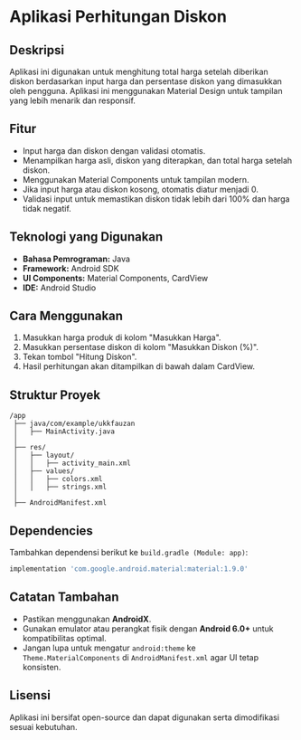 # Aplikasi Perhitungan Diskon

## Deskripsi
Aplikasi ini digunakan untuk menghitung total harga setelah diberikan diskon berdasarkan input harga dan persentase diskon yang dimasukkan oleh pengguna. Aplikasi ini menggunakan Material Design untuk tampilan yang lebih menarik dan responsif.

## Fitur
- Input harga dan diskon dengan validasi otomatis.
- Menampilkan harga asli, diskon yang diterapkan, dan total harga setelah diskon.
- Menggunakan Material Components untuk tampilan modern.
- Jika input harga atau diskon kosong, otomatis diatur menjadi 0.
- Validasi input untuk memastikan diskon tidak lebih dari 100% dan harga tidak negatif.

## Teknologi yang Digunakan
- **Bahasa Pemrograman:** Java
- **Framework:** Android SDK
- **UI Components:** Material Components, CardView
- **IDE:** Android Studio

## Cara Menggunakan
1. Masukkan harga produk di kolom "Masukkan Harga".
2. Masukkan persentase diskon di kolom "Masukkan Diskon (%)".
3. Tekan tombol "Hitung Diskon".
4. Hasil perhitungan akan ditampilkan di bawah dalam CardView.

## Struktur Proyek
```
/app
 ├── java/com/example/ukkfauzan
 │   ├── MainActivity.java
 │
 ├── res/
 │   ├── layout/
 │   │   ├── activity_main.xml
 │   ├── values/
 │   │   ├── colors.xml
 │   │   ├── strings.xml
 │
 ├── AndroidManifest.xml
```

## Dependencies
Tambahkan dependensi berikut ke `build.gradle (Module: app)`:
```gradle
implementation 'com.google.android.material:material:1.9.0'
```

## Catatan Tambahan
- Pastikan menggunakan **AndroidX**.
- Gunakan emulator atau perangkat fisik dengan **Android 6.0+** untuk kompatibilitas optimal.
- Jangan lupa untuk mengatur `android:theme` ke `Theme.MaterialComponents` di `AndroidManifest.xml` agar UI tetap konsisten.

## Lisensi
Aplikasi ini bersifat open-source dan dapat digunakan serta dimodifikasi sesuai kebutuhan.
